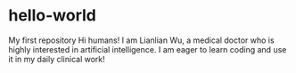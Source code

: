 # hello-world
My first repository
Hi humans!
I am Lianlian Wu, a medical doctor who is highly interested in artificial intelligence.
I am eager to learn coding and use it in my daily clinical work!
